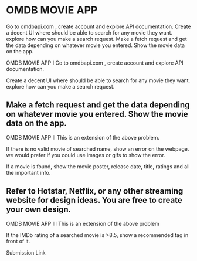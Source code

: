 # OMDB MOVIE APP
 Go to omdbapi.com , create account and explore API documentation.  Create a decent UI where should be able to search for any movie they want. explore how can you make a search request.  Make a fetch request and get the data depending on whatever movie you entered. Show the movie data on the app.

OMDB MOVIE APP I
Go to omdbapi.com , create account and explore API documentation.

Create a decent UI where should be able to search for any movie they want. explore how can you make a search request.

Make a fetch request and get the data depending on whatever movie you entered. Show the movie data on the app.
--------------------------------------------------------------------------------------------------------------------
OMDB MOVIE APP II
This is an extension of the above problem.

If there is no valid movie of searched name, show an error on the webpage. we would prefer if you could use images or gifs to show the error.

If a movie is found, show the movie poster, release date, title, ratings and all the important info.

Refer to Hotstar, Netflix, or any other streaming website for design ideas. You are free to create your own design.
-------------------------------------------------------------------------------------------------
OMDB MOVIE APP III
This is an extension of the above problem

If the IMDb rating of a searched movie is >8.5, show a recommended tag in front of it.

Submission Link